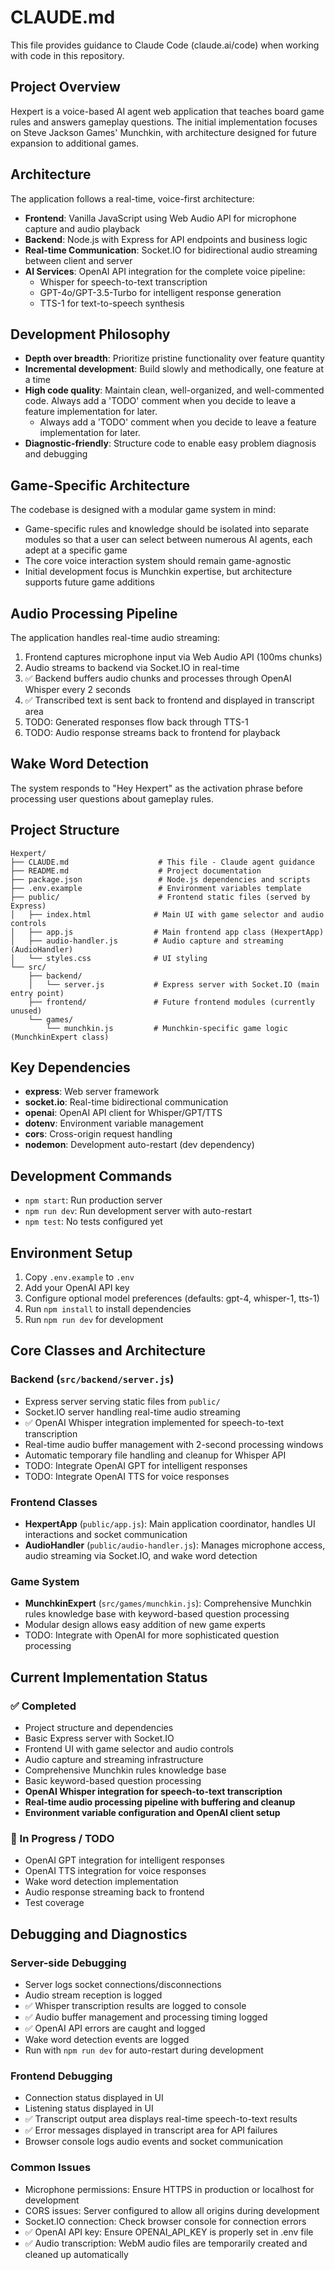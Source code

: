 # CLAUDE.md

This file provides guidance to Claude Code (claude.ai/code) when working with code in this repository.

## Project Overview

Hexpert is a voice-based AI agent web application that teaches board game rules and answers gameplay questions. The initial implementation focuses on Steve Jackson Games' Munchkin, with architecture designed for future expansion to additional games.

## Architecture

The application follows a real-time, voice-first architecture:

- **Frontend**: Vanilla JavaScript using Web Audio API for microphone capture and audio playback
- **Backend**: Node.js with Express for API endpoints and business logic
- **Real-time Communication**: Socket.IO for bidirectional audio streaming between client and server
- **AI Services**: OpenAI API integration for the complete voice pipeline:
  - Whisper for speech-to-text transcription
  - GPT-4o/GPT-3.5-Turbo for intelligent response generation
  - TTS-1 for text-to-speech synthesis

## Development Philosophy

- **Depth over breadth**: Prioritize pristine functionality over feature quantity
- **Incremental development**: Build slowly and methodically, one feature at a time
- **High code quality**: Maintain clean, well-organized, and well-commented code. Always add a 'TODO' comment when you decide to leave a feature implementation for later.
  - Always add a 'TODO' comment when you decide to leave a feature implementation for later.
- **Diagnostic-friendly**: Structure code to enable easy problem diagnosis and debugging

## Game-Specific Architecture

The codebase is designed with a modular game system in mind:
- Game-specific rules and knowledge should be isolated into separate modules so that a user can select between numerous AI agents, each adept at a specific game
- The core voice interaction system should remain game-agnostic
- Initial development focus is Munchkin expertise, but architecture supports future game additions

## Audio Processing Pipeline

The application handles real-time audio streaming:
1. Frontend captures microphone input via Web Audio API (100ms chunks)
2. Audio streams to backend via Socket.IO in real-time
3. ✅ Backend buffers audio chunks and processes through OpenAI Whisper every 2 seconds
4. ✅ Transcribed text is sent back to frontend and displayed in transcript area
5. TODO: Generated responses flow back through TTS-1
6. TODO: Audio response streams back to frontend for playback

## Wake Word Detection

The system responds to "Hey Hexpert" as the activation phrase before processing user questions about gameplay rules.

## Project Structure

```
Hexpert/
├── CLAUDE.md                    # This file - Claude agent guidance
├── README.md                    # Project documentation
├── package.json                 # Node.js dependencies and scripts
├── .env.example                 # Environment variables template
├── public/                      # Frontend static files (served by Express)
│   ├── index.html              # Main UI with game selector and audio controls
│   ├── app.js                  # Main frontend app class (HexpertApp)
│   ├── audio-handler.js        # Audio capture and streaming (AudioHandler)
│   └── styles.css              # UI styling
└── src/
    ├── backend/
    │   └── server.js           # Express server with Socket.IO (main entry point)
    ├── frontend/               # Future frontend modules (currently unused)
    └── games/
        └── munchkin.js         # Munchkin-specific game logic (MunchkinExpert class)
```

## Key Dependencies

- **express**: Web server framework
- **socket.io**: Real-time bidirectional communication
- **openai**: OpenAI API client for Whisper/GPT/TTS
- **dotenv**: Environment variable management
- **cors**: Cross-origin request handling
- **nodemon**: Development auto-restart (dev dependency)

## Development Commands

- `npm start`: Run production server
- `npm run dev`: Run development server with auto-restart
- `npm test`: No tests configured yet

## Environment Setup

1. Copy `.env.example` to `.env`
2. Add your OpenAI API key
3. Configure optional model preferences (defaults: gpt-4, whisper-1, tts-1)
4. Run `npm install` to install dependencies
5. Run `npm run dev` for development

## Core Classes and Architecture

### Backend (`src/backend/server.js`)
- Express server serving static files from `public/`
- Socket.IO server handling real-time audio streaming
- ✅ OpenAI Whisper integration implemented for speech-to-text transcription
- Real-time audio buffer management with 2-second processing windows
- Automatic temporary file handling and cleanup for Whisper API
- TODO: Integrate OpenAI GPT for intelligent responses
- TODO: Integrate OpenAI TTS for voice responses

### Frontend Classes
- **HexpertApp** (`public/app.js`): Main application coordinator, handles UI interactions and socket communication
- **AudioHandler** (`public/audio-handler.js`): Manages microphone access, audio streaming via Socket.IO, and wake word detection

### Game System
- **MunchkinExpert** (`src/games/munchkin.js`): Comprehensive Munchkin rules knowledge base with keyword-based question processing
- Modular design allows easy addition of new game experts
- TODO: Integrate with OpenAI for more sophisticated question processing

## Current Implementation Status

### ✅ Completed
- Project structure and dependencies
- Basic Express server with Socket.IO
- Frontend UI with game selector and audio controls
- Audio capture and streaming infrastructure
- Comprehensive Munchkin rules knowledge base
- Basic keyword-based question processing
- **OpenAI Whisper integration for speech-to-text transcription**
- **Real-time audio processing pipeline with buffering and cleanup**
- **Environment variable configuration and OpenAI client setup**

### 🔄 In Progress / TODO
- OpenAI GPT integration for intelligent responses
- OpenAI TTS integration for voice responses
- Wake word detection implementation
- Audio response streaming back to frontend
- Test coverage

## Debugging and Diagnostics

### Server-side Debugging
- Server logs socket connections/disconnections
- Audio stream reception is logged
- ✅ Whisper transcription results are logged to console
- ✅ Audio buffer management and processing timing logged
- ✅ OpenAI API errors are caught and logged
- Wake word detection events are logged
- Run with `npm run dev` for auto-restart during development

### Frontend Debugging
- Connection status displayed in UI
- Listening status displayed in UI
- ✅ Transcript output area displays real-time speech-to-text results
- ✅ Error messages displayed in transcript area for API failures
- Browser console logs audio events and socket communication

### Common Issues
- Microphone permissions: Ensure HTTPS in production or localhost for development
- CORS issues: Server configured to allow all origins during development
- Socket.IO connection: Check browser console for connection errors
- ✅ OpenAI API key: Ensure OPENAI_API_KEY is properly set in .env file
- ✅ Audio transcription: WebM audio files are temporarily created and cleaned up automatically